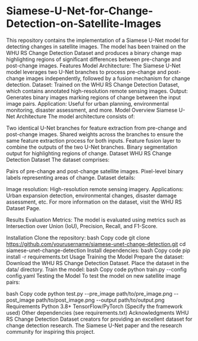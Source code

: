 # Siamese-U-Net-for-Change-Detection-on-Satellite-Images
This repository contains the implementation of a Siamese U-Net model for detecting changes in satellite images. The model has been trained on the WHU RS Change Detection Dataset and produces a binary change map highlighting regions of significant differences between pre-change and post-change images.
Features
Model Architecture: The Siamese U-Net model leverages two U-Net branches to process pre-change and post-change images independently, followed by a fusion mechanism for change detection.
Dataset: Trained on the WHU RS Change Detection Dataset, which contains annotated high-resolution remote sensing images.
Output: Generates binary images marking regions of change between the input image pairs.
Application: Useful for urban planning, environmental monitoring, disaster assessment, and more.
Model Overview
Siamese U-Net Architecture
The model architecture consists of:

Two identical U-Net branches for feature extraction from pre-change and post-change images.
Shared weights across the branches to ensure the same feature extraction process for both inputs.
Feature fusion layer to combine the outputs of the two U-Net branches.
Binary segmentation output for highlighting regions of change.
Dataset
WHU RS Change Detection Dataset
The dataset comprises:

Pairs of pre-change and post-change satellite images.
Pixel-level binary labels representing areas of change.
Dataset details:

Image resolution: High-resolution remote sensing imagery.
Applications: Urban expansion detection, environmental changes, disaster damage assessment, etc.
For more information on the dataset, visit the WHU RS Dataset Page.

Results
Evaluation Metrics: The model is evaluated using metrics such as Intersection over Union (IoU), Precision, Recall, and F1-Score.

Installation
Clone the repository:
bash
Copy code
git clone https://github.com/yourusername/siamese-unet-change-detection.git
cd siamese-unet-change-detection
Install dependencies:
bash
Copy code
pip install -r requirements.txt
Usage
Training the Model
Prepare the dataset:
Download the WHU RS Change Detection Dataset.
Place the dataset in the data/ directory.
Train the model:
bash
Copy code
python train.py --config config.yaml
Testing the Model
To test the model on new satellite image pairs:

bash
Copy code
python test.py --pre_image path/to/pre_image.png --post_image path/to/post_image.png --output path/to/output.png
Requirements
Python 3.8+
TensorFlow/PyTorch (Specify the framework used)
Other dependencies (see requirements.txt)
Acknowledgments
WHU RS Change Detection Dataset creators for providing an excellent dataset for change detection research.
The Siamese U-Net paper and the research community for inspiring this project.
